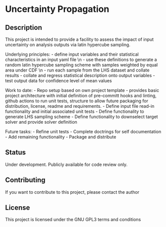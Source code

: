 # Uncertainty Propagation

## Description

This project is intended to provide a facility to assess the impact of input uncertainty on analysis outputs via latin hypercube sampling.

Underlying principles:
    - define input variables and their statistical characteristics in an input yaml file \n
    - use these definitions to generate a random latin hypercube sampling scheme with samples weighted by equal area under CDF \n
    - run each sample from the LHS dataset and collate results
    - collate and regress statistical description onto output variables
    - test output data for confidence level of mean values

Work to date:
    - Repo setup based on own project template
        - provides basic project architecture with initial definition of pre-committ hooks and linting, github actions to run unit tests, structure to allow future packaging for distribution, license, readme and requirements.
    - Define input file read-in functionality and initial associated unit tests
    - Define functionality to generate LHS sampling scheme
    - Define functionality to downselect target solver and provide solver definition

Future tasks:
    - Refine unit tests
    - Complete doctrings for self documentation
    - Add remaining functionality
    - Package and distribute



## Status
Under development. Publicly available for code review only.


## Contributing

If you want to contribute to this project, please contact the author

## License

This project is licensed under the GNU GPL3 terms and conditions
